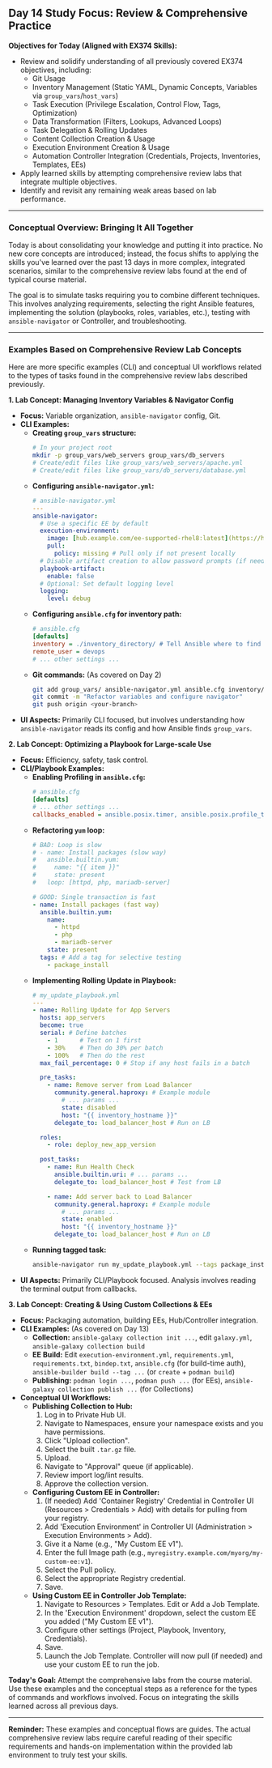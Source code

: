 ## Day 14 Study Focus: Review & Comprehensive Practice

**Objectives for Today (Aligned with EX374 Skills):**

* Review and solidify understanding of all previously covered EX374 objectives, including:
    * Git Usage
    * Inventory Management (Static YAML, Dynamic Concepts, Variables via `group_vars`/`host_vars`)
    * Task Execution (Privilege Escalation, Control Flow, Tags, Optimization)
    * Data Transformation (Filters, Lookups, Advanced Loops)
    * Task Delegation & Rolling Updates
    * Content Collection Creation & Usage
    * Execution Environment Creation & Usage
    * Automation Controller Integration (Credentials, Projects, Inventories, Templates, EEs)
* Apply learned skills by attempting comprehensive review labs that integrate multiple objectives.
* Identify and revisit any remaining weak areas based on lab performance.

---

### Conceptual Overview: Bringing It All Together

Today is about consolidating your knowledge and putting it into practice. No new core concepts are introduced; instead, the focus shifts to applying the skills you've learned over the past 13 days in more complex, integrated scenarios, similar to the comprehensive review labs found at the end of typical course material.

The goal is to simulate tasks requiring you to combine different techniques. This involves analyzing requirements, selecting the right Ansible features, implementing the solution (playbooks, roles, variables, etc.), testing with `ansible-navigator` or Controller, and troubleshooting.

---

### Examples Based on Comprehensive Review Lab Concepts

Here are more specific examples (CLI) and conceptual UI workflows related to the types of tasks found in the comprehensive review labs described previously.

**1. Lab Concept: Managing Inventory Variables & Navigator Config**

* **Focus:** Variable organization, `ansible-navigator` config, Git.
* **CLI Examples:**
    * **Creating `group_vars` structure:**
        ```bash
        # In your project root
        mkdir -p group_vars/web_servers group_vars/db_servers
        # Create/edit files like group_vars/web_servers/apache.yml
        # Create/edit files like group_vars/db_servers/database.yml
        ```
    * **Configuring `ansible-navigator.yml`:**
        ```yaml
        # ansible-navigator.yml
        ---
        ansible-navigator:
          # Use a specific EE by default
          execution-environment:
            image: [hub.example.com/ee-supported-rhel8:latest](https://hub.example.com/ee-supported-rhel8:latest)
            pull:
              policy: missing # Pull only if not present locally
          # Disable artifact creation to allow password prompts (if needed)
          playbook-artifact:
            enable: false
          # Optional: Set default logging level
          logging:
            level: debug
        ```
    * **Configuring `ansible.cfg` for inventory path:**
        ```ini
        # ansible.cfg
        [defaults]
        inventory = ./inventory_directory/ # Tell Ansible where to find inventory sources
        remote_user = devops
        # ... other settings ...
        ```
    * **Git commands:** (As covered on Day 2)
        ```bash
        git add group_vars/ ansible-navigator.yml ansible.cfg inventory/
        git commit -m "Refactor variables and configure navigator"
        git push origin <your-branch>
        ```
* **UI Aspects:** Primarily CLI focused, but involves understanding how `ansible-navigator` reads its config and how Ansible finds `group_vars`.

**2. Lab Concept: Optimizing a Playbook for Large-scale Use**

* **Focus:** Efficiency, safety, task control.
* **CLI/Playbook Examples:**
    * **Enabling Profiling in `ansible.cfg`:**
        ```ini
        # ansible.cfg
        [defaults]
        # ... other settings ...
        callbacks_enabled = ansible.posix.timer, ansible.posix.profile_tasks
        ```
    * **Refactoring `yum` loop:**
        ```yaml
        # BAD: Loop is slow
        # - name: Install packages (slow way)
        #   ansible.builtin.yum:
        #     name: "{{ item }}"
        #     state: present
        #   loop: [httpd, php, mariadb-server]

        # GOOD: Single transaction is fast
        - name: Install packages (fast way)
          ansible.builtin.yum:
            name:
              - httpd
              - php
              - mariadb-server
            state: present
          tags: # Add a tag for selective testing
            - package_install
        ```
    * **Implementing Rolling Update in Playbook:**
        ```yaml
        # my_update_playbook.yml
        ---
        - name: Rolling Update for App Servers
          hosts: app_servers
          become: true
          serial: # Define batches
            - 1      # Test on 1 first
            - 30%    # Then do 30% per batch
            - 100%   # Then do the rest
          max_fail_percentage: 0 # Stop if any host fails in a batch

          pre_tasks:
            - name: Remove server from Load Balancer
              community.general.haproxy: # Example module
                # ... params ...
                state: disabled
                host: "{{ inventory_hostname }}"
              delegate_to: load_balancer_host # Run on LB

          roles:
            - role: deploy_new_app_version

          post_tasks:
            - name: Run Health Check
              ansible.builtin.uri: # ... params ...
              delegate_to: load_balancer_host # Test from LB

            - name: Add server back to Load Balancer
              community.general.haproxy: # Example module
                # ... params ...
                state: enabled
                host: "{{ inventory_hostname }}"
              delegate_to: load_balancer_host # Run on LB
        ```
    * **Running tagged task:**
        ```bash
        ansible-navigator run my_update_playbook.yml --tags package_install
        ```
* **UI Aspects:** Primarily CLI/Playbook focused. Analysis involves reading the terminal output from callbacks.

**3. Lab Concept: Creating & Using Custom Collections & EEs**

* **Focus:** Packaging automation, building EEs, Hub/Controller integration.
* **CLI Examples:** (As covered on Day 13)
    * **Collection:** `ansible-galaxy collection init ...`, edit `galaxy.yml`, `ansible-galaxy collection build`
    * **EE Build:** Edit `execution-environment.yml`, `requirements.yml`, `requirements.txt`, `bindep.txt`, `ansible.cfg` (for build-time auth), `ansible-builder build --tag ...` (or `create` + `podman build`)
    * **Publishing:** `podman login ...`, `podman push ...` (for EEs), `ansible-galaxy collection publish ...` (for Collections)
* **Conceptual UI Workflows:**
    * **Publishing Collection to Hub:**
        1.  Log in to Private Hub UI.
        2.  Navigate to Namespaces, ensure your namespace exists and you have permissions.
        3.  Click "Upload collection".
        4.  Select the built `.tar.gz` file.
        5.  Upload.
        6.  Navigate to "Approval" queue (if applicable).
        7.  Review import log/lint results.
        8.  Approve the collection version.
    * **Configuring Custom EE in Controller:**
        1.  (If needed) Add 'Container Registry' Credential in Controller UI (Resources > Credentials > Add) with details for pulling from your registry.
        2.  Add 'Execution Environment' in Controller UI (Administration > Execution Environments > Add).
        3.  Give it a Name (e.g., "My Custom EE v1").
        4.  Enter the full Image path (e.g., `myregistry.example.com/myorg/my-custom-ee:v1`).
        5.  Select the Pull policy.
        6.  Select the appropriate Registry credential.
        7.  Save.
    * **Using Custom EE in Controller Job Template:**
        1.  Navigate to Resources > Templates. Edit or Add a Job Template.
        2.  In the 'Execution Environment' dropdown, select the custom EE you added ("My Custom EE v1").
        3.  Configure other settings (Project, Playbook, Inventory, Credentials).
        4.  Save.
        5.  Launch the Job Template. Controller will now pull (if needed) and use your custom EE to run the job.

**Today's Goal:** Attempt the comprehensive labs from the course material. Use these examples and the conceptual steps as a reference for the types of commands and workflows involved. Focus on integrating the skills learned across all previous days.

---

**Reminder:** These examples and conceptual flows are guides. The actual comprehensive review labs require careful reading of their specific requirements and hands-on implementation within the provided lab environment to truly test your skills.
